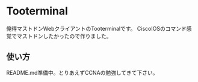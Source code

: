 # Tooterminal
俺得マストドンWebクライアントのTooterminalです。
CiscoIOSのコマンド感覚でマストドンしたかったので作りました。

## 使い方
README.md準備中。とりあえずCCNAの勉強してきて下さい。